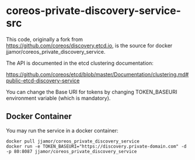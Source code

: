 # coreos-private-discovery-service-src

This code, originally a fork from https://github.com/coreos/discovery.etcd.io,
is the source for docker jjamor/coreos_private_discovery_service.

The API is documented in the etcd clustering documentation:

https://github.com/coreos/etcd/blob/master/Documentation/clustering.md#public-etcd-discovery-service

You can change the Base URI for tokens by changing TOKEN_BASEURI environment
variable (which is mandatory).

## Docker Container

You may run the service in a docker container:

```
docker pull jjamor/coreos_private_discovery_service
docker run -e TOKEN_BASEURI="https://discovery.private-domain.com" -d -p 80:8087 jjamor/coreos_private_discovery_service
```

